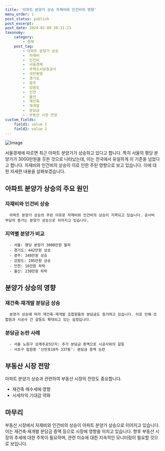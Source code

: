 ```yaml
---
title: '아파트 분양가 상승 자재비와 인건비의 영향'
menu_order: 1
post_status: publish
post_excerpt: 
post_date: 2024-02-09 20:31:23
taxonomy:
    category:
        - 경제
    post_tag:
        - 아파트 분양가 상승
        -  자재비
        -  인건비
        -  서울경제
        -  주택도시보증공사
        -  국민평형
        -  경기도
        -  광주
        -  강원도
        -  인천
        -  울산
        -  재건축
        -  재개발
        -  분담금
        -  부동산 시장 전망
custom_fields:
    field1: value 1
    field2: value 2
---
```


![Image](https://imgnews.pstatic.net/image/011/2024/02/09/0004298012_001_20240209080109872.jpg?type=w647)

서울경제에 따르면 최근 아파트 분양가가 상승하고 있다고 합니다. 특히 서울의 평당 분양가가 3000만원을 웃돈 것으로 나타났는데, 이는 전국에서 유일하게 이 기준을 넘었다고 합니다. 자재비와 인건비의 상승이 이로 인한 주된 영향으로 보고 있습니다. 이에 대한 자세한 내용을 살펴보겠습니다.
## 아파트 분양가 상승의 주요 원인
   ### 자재비와 인건비 상승
      아파트 분양가 상승의 주된 이유로 자재비와 인건비의 상승이 지목되고 있습니다. 공사비 부담의 증가는 분양가 상승으로 이어지고 있습니다.
   ### 지역별 분양가 비교
      - 서울: 평당 분양가 3000만원 돌파
      - 경기도: 442만원 상승
      - 광주: 348만원 상승
      - 강원도: 195만원 상승
      - 인천: 16만원 하락
      - 울산: 230만원 하락
## 분양가 상승의 영향
   ### 재건축·재개발 분담금 상승
      분양가 상승에 따라 재건축·재개발 조합원들의 분담금도 증가하고 있습니다. 이로 인해 조합원과 시공사 간 갈등도 확대되고 있는 실정입니다.
   ### 분담금 논란 사례
      - 서울 노원구 상계주공5단지: 추가 분담금 증액으로 시공사와의 갈등
      - 서초구 잠원동 ‘신반포18차 337동’: 분담금 증액 논란
## 부동산 시장 전망
   아파트 분양가 상승과 관련하여 부동산 시장의 전망도 중요합니다. 
   - 재건축 매수세에 영향
   - 시세차익 기대감 약화
   
## 마무리
부동산 시장에서 자재비와 인건비의 상승이 아파트 분양가 상승으로 이어지고 있습니다. 이는 재건축·재개발 분담금 증액 등으로 시장에 영향을 미치고 있습니다. 향후 부동산 시장의 추세에 대한 주목이 필요하며, 관련 이슈에 대한 지속적인 모니터링이 필요할 것으로 보입니다.
